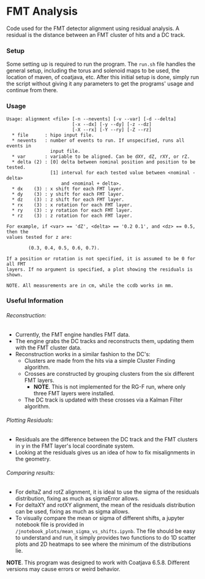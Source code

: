 # FMT Analysis
Code used for the FMT detector alignment using residual analysis. A residual is the distance between an FMT cluster of hits and a DC track.

### Setup
Some setting up is required to run the program. The `run.sh` file handles the general setup, including the torus and solenoid maps to be used, the location of maven, of coatjava, etc. After this initial setup is done, simply run the script without giving it any parameters to get the programs' usage and continue from there.

### Usage
```
Usage: alignment <file> [-n --nevents] [-v --var] [-d --delta]
                        [-x --dx] [-y --dy] [-z --dz]
                        [-X --rx] [-Y --ry] [-Z --rz]
  * file      : hipo input file.
  * nevents   : number of events to run. If unspecified, runs all events in
                input file.
  * var       : variable to be aligned. Can be dXY, dZ, rXY, or rZ.
  * delta (2) : [0] delta between nominal position and position to be tested.
                [1] interval for each tested value between <nominal - delta>
                    and <nominal + delta>.
  * dx    (3) : x shift for each FMT layer.
  * dy    (3) : y shift for each FMT layer.
  * dz    (3) : z shift for each FMT layer.
  * rx    (3) : x rotation for each FMT layer.
  * ry    (3) : y rotation for each FMT layer.
  * rz    (3) : z rotation for each FMT layer.

For example, if <var> == 'dZ', <delta> == '0.2 0.1', and <dz> == 0.5, then the
values tested for z are:

        (0.3, 0.4, 0.5, 0.6, 0.7).

If a position or rotation is not specified, it is assumed to be 0 for all FMT
layers. If no argument is specified, a plot showing the residuals is shown.

NOTE. All measurements are in cm, while the ccdb works in mm.
```

### Useful Information
###### Reconstruction:
* Currently, the FMT engine handles FMT data.
* The engine grabs the DC tracks and reconstructs them, updating them with the FMT cluster data.
* Reconstruction works in a similar fashion to the DC's:
    * Clusters are made from the hits via a simple Cluster Finding algorithm.
    * Crosses are constructed by grouping clusters from the six different FMT layers.
        * **NOTE**. This is not implemented for the RG-F run, where only three FMT layers were installed.
    * The DC track is updated with these crosses via a Kalman Filter algorithm.

###### Plotting Residuals:
* Residuals are the difference between the DC track and the FMT clusters in y in the FMT layer's local coordinate system.
* Looking at the residuals gives us an idea of how to fix misalignments in the geometry.

###### Comparing results:
* For deltaZ and rotZ alignment, it is ideal to use the sigma of the residuals distribution, fixing as much as sigmaError allows.
* For deltaXY and rotXY alignment, the mean of the residuals distribution can be used, fixing as much as sigma allows.
* To visually compare the mean or sigma of different shifts, a jupyter notebook file is provided in `/jnotebook_plots/mean_sigma_vs_shifts.ipynb`. The file should be easy to understand and run, it simply provides two functions to do 1D scatter plots and 2D heatmaps to see where the minimum of the distributions lie.

**NOTE**. This program was designed to work with Coatjava 6.5.8. Different versions may cause errors or weird behavior.
